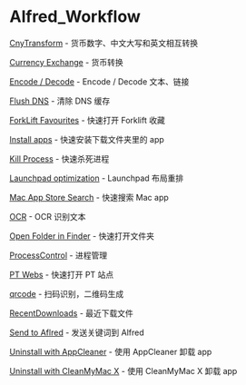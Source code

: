 # Alfred_Workflow

[CnyTransform](https://github.com/TerryX-Lee/AlfredWorkflow_CnyTransform) - 货币数字、中文大写和英文相互转换

[Currency Exchange](https://github.com/plummm/alfred3-workflow-CurrencyX) - 货币转换

[Encode / Decode](https://github.com/willfarrell/alfred-encode-decode-workflow) - Encode / Decode 文本、链接

[Flush DNS](https://github.com/joshtronic/alfred-workflow-flush) - 清除 DNS 缓存

[ForkLift Favourites](https://github.com/deanishe/alfred-forklift) - 快速打开 Forklift 收藏

[Install apps](https://github.com/TerryX-Lee/AlfredWorkflow_CnyTransform) - 快速安装下载文件夹里的 app

[Kill Process](https://github.com/ngreenstein/alfred-process-killer) - 快速杀死进程

[Launchpad optimization](https://github.com/jiegto/Alfred_Workflow) - Launchpad 布局重排

[Mac App Store Search](https://github.com/jiegto/Alfred_Workflow) - 快速搜索 Mac app

[OCR](https://github.com/jadec0der/alfred-ocr) - OCR 识别文本

[Open Folder in Finder](https://github.com/jiegto/Alfred_Workflow) - 快速打开文件夹

[ProcessControl](https://github.com/vitorgalvao/alfred-workflows/tree/master/ProcessControl) - 进程管理

[PT Webs](https://github.com/jiegto/Alfred_Workflow) - 快速打开 PT 站点

[qrcode](https://github.com/feng409/Alfred-Workflow-qrcode) - 扫码识别，二维码生成

[RecentDownloads](https://github.com/vitorgalvao/alfred-workflows/tree/master/RecentDownloads) - 最近下载文件

[Send to Aflred](https://github.com/jiegto/Alfred_Workflow) - 发送关键词到 Alfred

[Uninstall with AppCleaner](https://github.com/aiyodk/Alfred-Extensions/tree/master/AlfredApp_2.x/AppCleaner) - 使用 AppCleaner 卸载 app

[Uninstall with CleanMyMac X](http://www.packal.org/workflow/uninstall-cleanmymac-x) - 使用 CleanMyMac X 卸载 app
